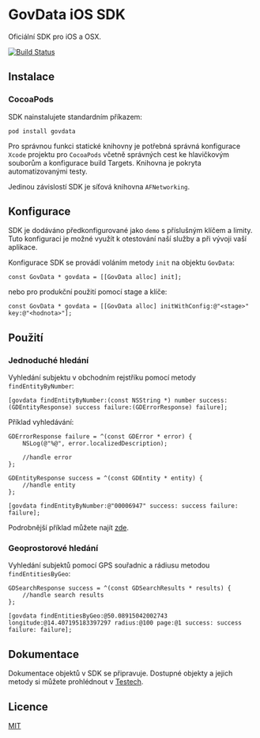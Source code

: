 # GovData iOS SDK

Oficiální SDK pro iOS a OSX.

[![Build Status](https://travis-ci.org/hackenbruder/govdata-ios.svg)](https://travis-ci.org/hackenbruder/govdata-ios)

## Instalace
### CocoaPods

SDK nainstalujete standardním příkazem:
	
	pod install govdata

Pro správnou funkci statické knihovny je potřebná správná konfigurace `Xcode` projektu pro `CocoaPods` včetně správných cest ke hlavičkovým souborům a konfigurace build Targets. Knihovna je pokryta automatizovanými testy.

Jedinou závislostí SDK je síťová knihovna `AFNetworking`.

## Konfigurace

SDK je dodáváno předkonfigurované jako `demo` s příslušným klíčem a limity. Tuto konfiguraci je možné využít k otestování naší služby a při vývoji vaší aplikace.

Konfigurace SDK se provádí voláním metody `init` na objektu `GovData`:
	
	const GovData * govdata = [[GovData alloc] init];
	
nebo pro produkční použití pomocí stage a klíče:

	const GovData * govdata = [[GovData alloc] initWithConfig:@"<stage>" key:@"<hodnota>"];

## Použití
### Jednoduché hledání

Vyhledání subjektu v obchodním rejstříku pomocí metody `findEntityByNumber`:

	[govdata findEntityByNumber:(const NSString *) number success:(GDEntityResponse) success failure:(GDErrorResponse) failure];
	
Příklad vyhledávání:

	GDErrorResponse failure = ^(const GDError * error) {
		NSLog(@"%@", error.localizedDescription);
		
		//handle error
	};
	
	GDEntityResponse success = ^(const GDEntity * entity) {
		//handle entity
	};

	[govdata findEntityByNumber:@"00006947" success: success failure: failure];

Podrobnější příklad můžete najít [zde](https://gist.github.com/hackenbruder/aca3cde0e48e6257d40a).

### Geoprostorové hledání

Vyhledání subjektů pomocí GPS souřadnic a rádiusu metodou `findEntitiesByGeo`:

	GDSearchResponse success = ^(const GDSearchResults * results) {
		//handle search results
	};
	
	[govdata findEntitiesByGeo:@50.08915042002743 longitude:@14.407195183397297 radius:@100 page:@1 success: success failure: failure];

## Dokumentace

Dokumentace objektů v SDK se připravuje. Dostupné objekty a jejich metody si můžete prohlédnout v [Testech](Tests/?ts=2).

## Licence

[MIT](LICENSE.md)
